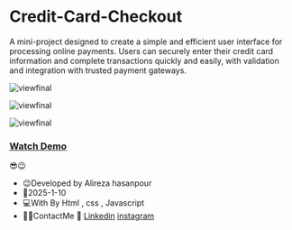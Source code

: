 # Credit-Card-Checkout

A mini-project designed to create a simple and efficient user interface for processing online payments. Users can securely enter their credit card information and complete transactions quickly and easily, with validation and integration with trusted payment gateways.


![viewfinal](https://github.com/user-attachments/assets/afee757a-9946-40d7-afb0-ed0c910e6f34)


![viewfinal](https://github.com/user-attachments/assets/5ba2b0a9-bbb1-41b8-bb41-575e9cb57625)


![viewfinal](https://github.com/user-attachments/assets/2191ea53-4693-441f-bf5b-22e17f31d57a)


### [Watch Demo](https://alirezafrontend.github.io/Credit-Card-Checkout/ "Watch Demo")

 😎😉
- 😉Developed by Alireza hasanpour
- 📅2025-1-10
- 💻With By Html , css  , Javascript
- 📲📞ContactMe 🔗 [Linkedin](https://www.linkedin.com/in/alireza-hasanpour-9ab4a732b?lipi=urn%3Ali%3Apage%3Ad_flagship3_profile_view_base_contact_details%3B74hz%2BdeVT62fhpXhtgK67Q%3D%3D "Linkedin") 
 [instagram](https//www.instagram.com/alireza_hasanpour_frontend")
